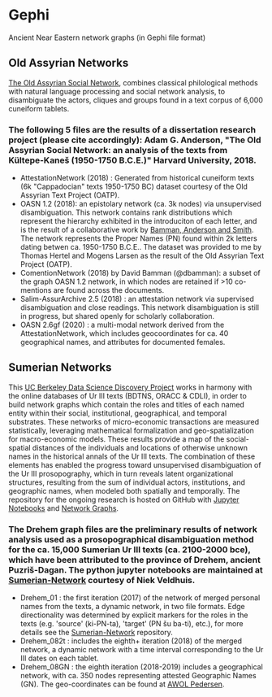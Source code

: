 # Gephi
Ancient Near Eastern network graphs (in Gephi file format)

## Old Assyrian Networks
[The Old Assyrian Social Network](https://www.researchgate.net/publication/335703724_The_Old_Assyrian_Social_Network_an_analysis_of_the_text_from_Kultepe-Kanesh_1950-1750_BCE), combines classical philological methods with natural language processing and social network analysis, to disambiguate the actors, cliques and groups found in a text corpus of 6,000 cuneiform tablets.
### The following 5 files are the results of a dissertation research project (please cite accordingly): Adam G. Anderson, "The Old Assyrian Social Network: an analysis of the texts from Kültepe-Kaneš (1950-1750 B.C.E.)" Harvard University, 2018.
* AttestationNetwork (2018) : Generated from historical cuneiform texts (6k "Cappadocian" texts 1950-1750 BC) dataset courtesy of the Old Assyrian Text Project (OATP).
* OASN 1.2 (2018): an epistolary network (ca. 3k nodes) via unsupervised disambiguation. This network contains rank distributions which represent the hierarchy exhibited in the introduciton of each letter, and is the result of a collaborative work by [Bamman, Anderson and Smith](https://arxiv.org/abs/1303.2873). The network represents the Proper Names (PN) found within 2k letters dating betwen ca. 1950-1750 B.C.E.. The dataset was provided to me by Thomas Hertel and Mogens Larsen as the result of the Old Assyrian Text Project (OATP). 
* ComentionNetwork (2018) by David Bamman (@dbamman): a subset of the graph OASN 1.2 network, in which nodes are retained if >10 co-mentions are found across the documents.
* Salim-AssurArchive 2.5 (2018) : an attestation network via supervised disambiguation and close readings. This network disambiguation is still in progress, but shared openly for scholarly collaboration.
* OASN 2.6gf (2020) : a multi-modal network derived from the AttestationNetwork, which includes geocoordinates for ca. 40 geographical names, and attributes for documented females. 

## Sumerian Networks
This [UC Berkeley Data Science Discovery Project](http://dh.berkeley.edu/sumerian-networks-reconstructing-ur-iii) works in harmony with the online databases of Ur III texts (BDTNS, ORACC & CDLI), in order to build network graphs which contain the roles and titles of each named entity within their social, institutional, geographical, and temporal substrates. These networks of micro-economic transactions are measured statistically, leveraging mathematical formalization and geo-spatialization for macro-economic models. These results provide a map of the social-spatial distances of the individuals and locations of otherwise unknown names in the historical annals of the Ur III texts. The combination of these elements has enabled the progress toward unsupervised disambiguation of the Ur III prosopography, which in turn reveals latent organizational structures, resulting from the sum of individual actors, institutions, and geographic names, when modeled both spatially and temporally. The repository for the ongoing research is hosted on GitHub with [Jupyter Notebooks](https://github.com/niekveldhuis/Sumerian-network) and [Network Graphs](https://github.com/admndrsn/Gephi).
### The Drehem graph files are the preliminary results of network analysis used as a prosopographical disambiguation method for the ca. 15,000 Sumerian Ur III texts (ca. 2100-2000 bce), which have been attributed to the province of Drehem, ancient Puzriš-Dagan. The python jupyter notebooks are maintained at [Sumerian-Network](https://github.com/niekveldhuis/Sumerian-network) courtesy of Niek Veldhuis.
* Drehem_01 : the first iteration (2017) of the network of merged personal names from the texts, a dynamic network, in two file formats. Edge directionality was determined by explicit markers for the roles in the texts (e.g. 'source' (ki-PN-ta), 'target' (PN šu ba-ti), etc.), for more details see the [Sumerian-Network](https://github.com/niekveldhuis/Sumerian-network) repository. 
* Drehem_082t : includes the eighth+ iteration (2018) of the merged network, a dynamic network with a time interval corresponding to the Ur III dates on each tablet.
* Drehem_08GN : the eighth iteration (2018-2019) includes a geographical network, with ca. 350 nodes representing attested Geographic Names (GN). The geo-coordinates can be found at [AWOL Pedersen](http://ancientworldonline.blogspot.com/2011/07/ane-placemarks-for-google-earth.html).

